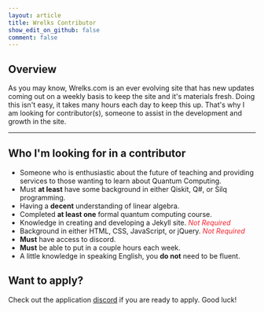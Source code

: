 ```yaml
---
layout: article
title: Wrelks Contributor 
show_edit_on_github: false
comment: false
---
```



## Overview

As you may know, Wrelks.com is an ever evolving site that has new updates coming out on a weekly basis to keep the site and it's materials fresh. Doing this isn't easy, it takes many hours each day to keep this up. That's why I am looking for contributor(s), someone to assist in the development and growth in the site. 

***

## Who I'm looking for in a contributor 

- Someone who is enthusiastic about the future of teaching and providing services to those wanting to learn about Quantum Computing.
- Must **at least** have some background in either Qiskit, Q#, or Silq programming.
- Having a **decent** understanding of linear algebra.
- Completed **at least one** formal quantum computing course.
- Knowledge in creating and developing a Jekyll site. <red><i>Not Required</i></red>
- Background in either HTML, CSS, JavaScript, or jQuery. <red><i>Not Required</i></red>
- **Must** have access to discord.
- **Must** be able to put in a couple hours each week.
- A little knowledge in speaking English, you **do not** need to be fluent.


## Want to apply?

Check out the application <a href="https://discord.gg/VpQ586u">discord</a> if you are ready to apply.
Good luck!

<style>
green {
    color: #52c41a;
}
orange {
    color: #fa8c16;
}
red {
    color: #f5222d;
}
</style>